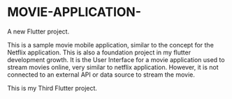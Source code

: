 # MOVIE-APPLICATION-
A new Flutter project.

This is a sample movie mobile application, similar to the concept for the Netflix application. 
This is also a foundation project in my flutter development growth. It is the User Interface for a movie application used to stream movies online, very similar to netflix application.
However, it is not connected to an external API or data source to stream the movie.    

This is my Third Flutter project.
